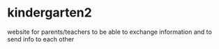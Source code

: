 # kindergarten2
website for parents/teachers to be able to exchange information and to send info to each other
